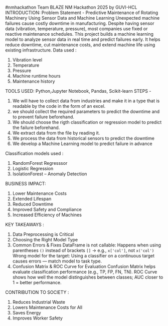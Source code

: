 #nmhackathon
Team BLAZE
NM Hackathon 2025 by GUVI-HCL
INTRODUCTION:
Problem Statement - Predictive Maintenance of Rotating Machinery Using Sensor Data and Machine Learning 
Unexpected machine failures cause costly downtime in manufacturing. Despite having sensor data (vibration, temperature, pressure), most companies use fixed or reactive maintenance schedules.
This project builds a machine learning model to analyze sensor data in real time and predict failures early. It helps reduce downtime, cut maintenance costs, and extend machine life using existing infrastructure.
Data used :
1. Vibration level 
2. Temperature 
3. Pressure 
4. Machine runtime hours
5. Maintenance history
   
TOOLS USED:
Python,Jupyter Notebook, Pandas, Scikit-learn
STEPS - 
1. We will have to collect data from industries and make it in a type that is readable by the code in the form of an excel.
2. we should collect the required parameters to predict the downtime and to prevent failure beforehand.
3. We should choose the rigth classification or regression model to predict the failure beforehand.
4. We extract data from the file by reading it.
5. We process the data from historical sensors to predict the downtime
6. We develop a Machine Learning model to predict failure in advance
   
Classification models used :
1. RandomForest Regresssor
2. Logistic Regression
3. IsolationForest – Anomaly Detection
   
BUSINESS IMPACT:
1. Lower Maintenance Costs
2. Extended Lifespan
3. Reduced Downtime
4. Improved Safety and Compliance
5. Increased Efficiency of Machines
   
KEY TAKEAWAYS :
1. Data Preprocessing is Critical 
2. Choosing the Right Model Type
3. Common Errors & Fixes
DataFrame is not callable: Happens when using parentheses `()` instead of brackets `[]` → e.g., `x['col']`, not `x('col')`
Wrong model for the target: Using a classifier on a continuous target causes errors — match model to task type.
4. Confusion Matrix & ROC Curve for Evaluation
Confusion Matrix helps evaluate classification performance (e.g., TP, FP, FN, TN).
ROC Curve shows how well the model distinguishes between classes; AUC closer to 1 = better performance.

CONTRIBUTION TO SOCIETY :
1. Reduces Industrial Waste
2. Lowers Maintenance Costs for All
3. Saves Energy
4. Improves Worker Safety






